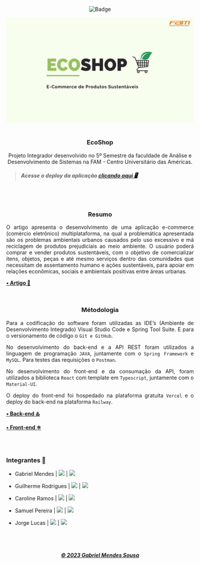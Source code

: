 <div align="center">
  
  ![Badge](https://img.shields.io/badge/STATUS-EM%20PRODUÇÃO-blue?style=for-the-badge)

</div>

<div align="center">

  <img width="1000px" src="./Documentacao/ECOSHOP.png"/>

<div>

<br>

<div align="center">

  <h3><b>EcoShop</b></h3>

  <p>Projeto Integrador desenvolvido no 5º Semestre da faculdade de Análise e Desenvolvimento de Sistemas na FAM - Centro Universitário das Américas.
  </p>

  <div align="left">
  
  > ##### Acesse o deploy da aplicação [clicando aqui 🖥️](https://projetoecoshop.vercel.app)

  </div>

</div>

<br>

#

<div align="center">

  <h3><b>Resumo</b></h3>

</div>

<div align="justify">
  O artigo apresenta o desenvolvimento de uma aplicação e-commerce (comércio eletrônico) multiplataforma, na qual a problemática apresentada são os problemas ambientais urbanos causados pelo uso excessivo e má reciclagem de produtos prejudiciais ao meio ambiente. O usuário poderá comprar e vender produtos sustentáveis, com o objetivo de comercializar itens, objetos, peças e até mesmo serviços dentro das comunidades que necessitam de assentamento humano e ações sustentáveis, para apoiar em relações econômicas, sociais e ambientais positivas entre áreas urbanas.
</div>

<div align="left">

  **[• Artigo 📝](https://github.com/Biellms/ProjetoIntegrador-EcoShop/blob/main/Documentacao/EcoShop%20Artigo.pdf)** 

</div>

<br>

<div align="center">

  <h3><b>Métodologia</b></h3>

</div>

<div align="justify">

  Para a codificação do software foram utilizadas as IDE’s (Ambiente de Desenvolvimento Integrado) Visual Studio Code e Spring Tool Suite. E para o versionamento de código o `Git e GitHub`. 
  
  No desenvolvimento do back-end e a API REST foram utilizados a linguagem de programação `JAVA`, juntamente com o `Spring Framework` e `MySQL`. Para testes das requisições o `Postman`.

  No desenvolvimento do front-end e da consumação da API, foram utilizados a biblioteca `React` com template em `Typescript`, juntamente com o `Material-UI`.

  O deploy do front-end foi hospedado na plataforma gratuita `Vercel` e o deploy do back-end na plataforma `Railway`.

</div>

<div align="left">

  **[• Back-end ♨️](https://github.com/Biellms/ProjetoIntegrador-EcoShop/tree/main/BackEnd/ecoshop)**

  **[• Front-end ⚛️](https://github.com/Biellms/ProjetoIntegrador-EcoShop/tree/main/FrontEnd/ecoshop)**

</div>

<br>

#

<div align="left">

### **Integrantes** 🤖

- Gabriel Mendes | <a href="https://www.linkedin.com/in/gabriel-mendes-0706ab1b8" target="_blank"><img src="https://img.shields.io/badge/-Linkedin-blue" target="_blank"></a> | <a href="https://github.com/Biellms" target="_blank"><img src="https://img.shields.io/badge/-Github-gray" target="_blank"></a> 

- Guilherme Rodrigues | <a href="https://www.linkedin.com/in/guilhermedev/" target="_blank"><img src="https://img.shields.io/badge/-Linkedin-blue" target="_blank"></a> | <a href="https://github.com/GuilhermeRodriguesSantos?tab=repositories" target="_blank"><img src="https://img.shields.io/badge/-Github-gray" target="_blank"></a>

- Caroline Ramos | <a href="https://www.linkedin.com/in/caroline-ramos-345654168/" target="_blank"><img src="https://img.shields.io/badge/-Linkedin-blue" target="_blank"></a> | <a href="https://github.com/Carol-Ramos" target="_blank"><img src="https://img.shields.io/badge/-Github-gray" target="_blank"></a>

- Samuel Pereira | <a href="https://www.linkedin.com/in/samuelpereirabrandao/" target="_blank"><img src="https://img.shields.io/badge/-Linkedin-blue" target="_blank"></a> | <a href="https://github.com/SamuelPereiraBrandao" target="_blank"><img src="https://img.shields.io/badge/-Github-gray" target="_blank"></a>

- Jorge Lucas | <a href="https://www.linkedin.com/in/jorge-lucas-8a6160181/" target="_blank"><img src="https://img.shields.io/badge/-Linkedin-blue" target="_blank"></a> | <a href="jorgelucastanan@gmail.com" target="_blank"><img src="https://img.shields.io/badge/-Email-gray" target="_blank"></a>

<br>

#

<div align="center">

***[© 2023 Gabriel Mendes Sousa](https://github.com/Biellms/ProjetoIntegrador-EcoShop/blob/main/LICENSE)***

</div>